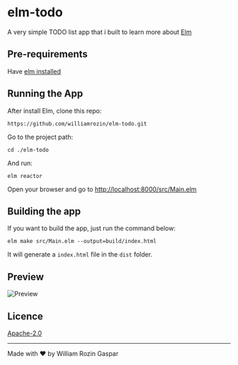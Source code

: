 # elm-todo

A very simple TODO list app that i built to learn more about [Elm](https://elm-lang.org/)

## Pre-requirements

Have [elm installed](https://guide.elm-lang.org/install.html)

## Running the App

After install Elm, clone this repo:

```
https://github.com/williamrozin/elm-todo.git
```

Go to the project path:

```
cd ./elm-todo
```

And run:

```
elm reactor
```

Open your browser and go to [http://localhost:8000/src/Main.elm](http://localhost:8000/src/Main.elm)

## Building the app

If you want to build the app, just run the command below:

```
elm make src/Main.elm --output=build/index.html
```

It will generate a `index.html` file in the `dist` folder.

## Preview

![Preview](https://i.imgur.com/lKw4ruP.png)


## Licence

[Apache-2.0](https://github.com/williamrozin/elm-todo/blob/master/LICENSE)

----

Made with :heart: by William Rozin Gaspar
